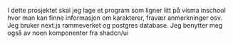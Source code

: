 I dette prosjektet skal jeg lage et program som ligner litt på visma inschool hvor man kan finne informasjon om karakterer, fravær anmerkninger osv. Jeg bruker next.js rammeverket og postgres database. Jeg benytter meg også av noen komponenter fra shadcn/ui

